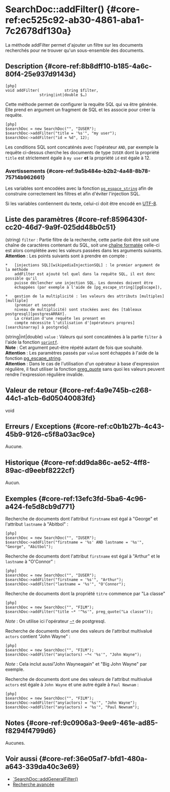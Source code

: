 # SearchDoc::addFilter() {#core-ref:ec525c92-ab30-4861-aba1-7c2678df130a}

<div class="short-description">
La méthode addFilter permet d'ajouter un filtre sur les documents recherchés pour
ne trouver qu'un sous-ensemble des documents.
</div>

## Description {#core-ref:8b8dff10-b185-4a6c-80f4-25e937d9143d}

    [php]
    void addFilter(           string $filter, 
                   string|int|double $…)

Cette méthode permet de configurer la requête SQL qui va être générée. Elle
prend en argument un fragment de SQL et les associe pour créer la requête.

    [php]
    $searchDoc = new SearchDoc("", "IUSER");
    $searchDoc->addFilter("title = '%s'", "my user");
    $searchDoc->addFilter("id = %d", 12);

Les conditions SQL sont concaténés avec l'opérateur `AND`, par exemple la
requête  ci-dessus cherche les documents de type `IUSER` dont la propriété
`title` est  strictement égale à `my user` **et** la propriété `id` est égale à
12.

### Avertissements {#core-ref:9a5b484e-b2b2-4a48-8b78-75714b962661}

Les variables sont encodées avec la fonction [`pg_espace_string`][pgEscape] afin
de construire correctement les filtres et afin d'éviter l'injection SQL.

Si les variables contiennent du texte, celui-ci doit être encodé en
[UTF-8][utf8].

## Liste des paramètres {#core-ref:8596430f-cc20-46d7-9a9f-025dd48b0c51}

(string) `filter`
:   Partie filtre de la recherche, cette partie doit être soit une chaîne de 
    caractères contenant du SQL, soit une [chaîne formatée][phpSprintf] celle-ci
    est alors complétée avec les valeurs passées dans les arguments suivants.
    **Attention** : Les points suivants sont à prendre en compte :
    
    *   [injections SQL][wikipediaInjectionSQL] : le premier argument de la méthode
        addFilter est ajouté tel quel dans la requête SQL, il est donc possible qu'il 
        puisse déclencher une injection SQL. Les données doivent être 
        échappées (par exemple à l'aide de [pg_escape_string][pgEscape]),
        
    *   gestion de la multiplicité : les valeurs des attributs [multiples][multiple] 
        (premier et second 
        niveau de multiplicité) sont stockées avec des [tableaux postgresql][postgresARRAY].
        La création d'une requête les prenant en
        compte nécessite l'utilisation d'[opérateurs propres][searchinarray] à postgreSql


(string|int|double) `value`
:   Valeurs qui sont concaténées à la partie `filter` à l'aide la fonction 
    [`sprintf`][phpSprintf].  
    **Note** : Cet argument peut-être répété autant de fois
    que souhaité.  
    **Attention** : Les paramètres passés par `value` sont échappés à l'aide de la
    fonction [pg_escape_string][pgEscape].  
    **Attention** : Dans le cas de l'utilisation d'un opérateur à base d'expression
    régulière, il faut utiliser la fonction [preg_quote][preg_quote] sans quoi 
    les valeurs peuvent rendre l'expression régulière invalide.

## Valeur de retour {#core-ref:4a9e745b-c268-44c1-a1cb-6d05040083fd}

void

## Erreurs / Exceptions {#core-ref:c0b1b27b-4c43-45b9-9126-c5f8a03ac9ce}

Aucune.

## Historique {#core-ref:dd9da86c-ae52-4ff8-89ac-d9eebf8222cf}

Aucun.

## Exemples {#core-ref:13efc3fd-5ba6-4c96-a424-fe5d8cb9d771}

Recherche de documents dont l'attribut `firstname` est égal à "George" et
l'attribut `lastname` à "Abitbol" :

    [php]
    $searchDoc = new SearchDoc("", "IUSER");
    $searchDoc->addFilter("firstname = '%s' AND lastname = '%s'", "George", "Abitbol");

Recherche de documents dont l'attribut `firstname` est égal à "Arthur" et le
`lastname` à "O'Connor" :

    [php]
    $searchDoc = new SearchDoc("", "IUSER");
    $searchDoc->addFilter("firstname = '%s'", "Arthur");
    $searchDoc->addFilter("lastname = '%s'", "O'Connor");

Recherche de documents dont la propriété `titre` commence par "La classe"

    [php]
    $searchDoc = new SearchDoc("", "FILM");
    $searchDoc->addFilter("title ~* '^%s'", preg_quote("La classe"));

*Note* : On utilise ici l'opérateur [`~*`][postgresREGEXP] de postgresql.

Recherche de documents dont une des valeurs de l'attribut multivalué `actors`
contient "John Wayne" :

    [php]
    $searchDoc = new SearchDoc("", "FILM");
    $searchDoc->addFilter("any(actors) ~*< '%s'", "John Wayne");

*Note* : Cela inclut aussi"John Wayneagain" et "Big John Wayne" par exemple.

Recherche de documents dont une des valeurs de l'attribut multivalué `actors`
est égale à `John Wayne` et une autre égale à `Paul Newnam` :

    [php]
    $searchDoc = new SearchDoc("", "FILM");
    $searchDoc->addFilter("any(actors) = '%s'", "John Wayne");
    $searchDoc->addFilter("any(actors) = '%s'", "Paul Newnam");



## Notes {#core-ref:9c0906a3-9ee9-461e-ad85-f8294f4799d6}

Aucunes.

## Voir aussi {#core-ref:36e05af7-bfd1-480a-a643-339da40c3e69}

*   [`SearchDoc::addGeneralFilter()][addgeneralfilter]
*   [Recherche avancée][advsearch]

<!-- links -->
[addgeneralfilter]:         #core-ref:453cff11-09d9-4607-ab81-7acd36e99750
[wikipediaInjectionSQL]:    https://fr.wikipedia.org/wiki/Injection_SQL "Injection SQL"
[pgEscape]:                 http://us1.php.net/manual/en/function.pg-escape-string.php "pg_escape_string"
[multiple]:                 #core-ref:324c7c7e-bd80-4c19-ad24-daf0f39caa61
[separateurMultiplicite]:   #core-ref:1b8cd020-a2ed-4997-aefe-a4fcbb3564f1
[postgresREGEXP]:           http://www.postgresql.org/docs/9.3/static/functions-matching.html#FUNCTIONS-POSIX-REGEXP "Postgres : POSIX Regular Expressions"
[postgresARRAY]:            http://www.postgresql.org/docs/9.3/static/functions-array.html "Postgres : Array"
[phpSprintf]:               http://us3.php.net/manual/en/function.sprintf.php "PHP : sprintf"
[postgresArrayOperator]:    http://www.postgresql.org/docs/9.3/static/functions-comparisons.html "Postgres : Array operators"
[preg_quote]:               http://us2.php.net/preg_quote "PHP : preg_quote"
[utf8]:                     http://fr.wikipedia.org/wiki/UTF-8 "UTF-8 sur Wikipédia"
[searchinarray]:            #core-ref:5342d63e-edc8-44fb-bed9-2fb113742849
[advsearch]:                #core-ref:0f8f5e66-5ed7-47b8-bcfd-038e0eec9d26